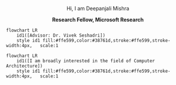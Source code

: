 
<p align="center">
Hi, I am Deepanjali Mishra
</p>

<p align="center"> <b>Research Fellow, Microsoft Research</p></b>



```mermaid
flowchart LR
    id1([Advisor: Dr. Vivek Seshadri]) 
    style id1 fill:#ffe599,color:#38761d,stroke:#ffe599,stroke-width:4px,   scale:1
```
 

```mermaid
flowchart LR
    id1([I am broadly interested in the field of Computer Architecture]) 
    style id1 fill:#ffe599,color:#38761d,stroke:#ffe599,stroke-width:4px,   scale:1
```
  
        

    

